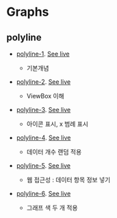 
# Graphs

## polyline
- [polyline-1](src/html/polyline-1.html). 
    [See live](https://thegicode.github.io/vanilaJS-lab/graphs/src/html/polyline-1.html)
    * 기본개념

- [polyline-2](src/html/polyline-2.html). 
    [See live](https://thegicode.github.io/vanilaJS-lab/graphs/src/html/polyline-2.html)
    * ViewBox 이해

- [polyline-3](src/html/polyline-3.html). 
    [See live](https://thegicode.github.io/vanilaJS-lab/graphs/src/html/polyline-3.html)
    * 아이콘 표시, x 범례 표시

- [polyline-4](src/html/polyline-4.html). 
    [See live](https://thegicode.github.io/vanilaJS-lab/graphs/src/html/polyline-4.html)
    * 데이터 개수 랜덤 적용

- [polyline-5](src/html/polyline-5.html). 
    [See live](https://thegicode.github.io/vanilaJS-lab/graphs/src/html/polyline-5.html)
    * 웹 접근성 : 데이터 항목 정보 넣기

- [polyline-6](src/html/polyline-6.html). 
    [See live](https://thegicode.github.io/vanilaJS-lab/graphs/src/html/polyline-6.html)
    * 그래프 색 두 개 적용